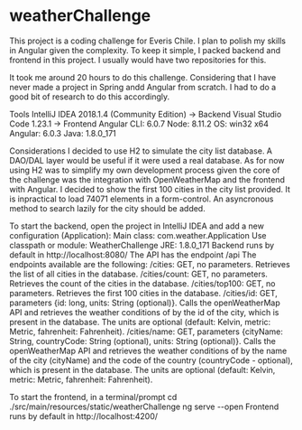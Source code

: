 # weatherChallenge

This project is a coding challenge for Everis Chile.
I plan to polish my skills in Angular given the complexity.
To keep it simple, I packed backend and frontend in this project. I usually would have two repositories for this.

It took me around 20 hours to do this challenge. Considering that I have never made a project in Spring andd Angular from scratch. I had to do a good bit of research to do this accordingly.

Tools
IntelliJ IDEA 2018.1.4 (Community Edition) -> Backend
Visual Studio Code 1.23.1 -> Frontend
Angular CLI: 6.0.7
Node: 8.11.2
OS: win32 x64
Angular: 6.0.3
Java: 1.8.0_171

Considerations
I decided to use H2 to simulate the city list database. A DAO/DAL layer would be useful if it were used a real database. As for now using H2 was to simplify my own development process given the core of the challenge was the integration with OpenWeatherMap and the frontend with Angular.
I decided to show the first 100 cities in the city list provided. It is inpractical to load 74071 elements in a form-control. An asyncronous method to search lazily for the city should be added.

To start the backend, open the project in IntelliJ IDEA and add a new configuration (Application):
Main class: com.weather.Application
Use classpath or module: WeatherChallenge
JRE: 1.8.0_171
Backend runs by default in http://localhost:8080/
The API has the endpoint /api
The endpoints available are the following:
/cities: GET, no parameters. Retrieves the list of all cities in the database.
/cities/count: GET, no parameters. Retrieves the count of the cities in the database.
/cities/top100: GET, no parameters. Retrieves the first 100 cities in the database.
/cities/id: GET, parameters {id: long, units: String (optional)}. Calls the openWeatherMap API and retrieves the weather conditions of by the id of the city, which is present in the database. The units are optional (default: Kelvin, metric: Metric, fahrenheit: Fahrenheit).
/cities/name: GET, parameters {cityName: String, countryCode: String (optional), units: String (optional)}. Calls the openWeatherMap API and retrieves the weather conditions of by the name of the city (cityName) and the code of the country (countryCode - optional), which is present in the database. The units are optional (default: Kelvin, metric: Metric, fahrenheit: Fahrenheit).

To start the frontend, in a terminal/prompt
cd ./src/main/resources/static/weatherChallenge
ng serve --open
Frontend runs by default in http://localhost:4200/

